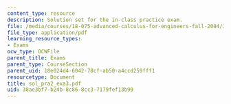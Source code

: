 ```yaml
---
content_type: resource
description: Solution set for the in-class practice exam.
file: /media/courses/18-075-advanced-calculus-for-engineers-fall-2004/38ae3bf7b24b8c868cc37179fef13b99_sol_pra2_exa3.pdf
file_type: application/pdf
learning_resource_types:
- Exams
ocw_type: OCWFile
parent_title: Exams
parent_type: CourseSection
parent_uid: 18e024d4-6042-78cf-ab50-a4ccd259fff1
resourcetype: Document
title: sol_pra2_exa3.pdf
uid: 38ae3bf7-b24b-8c86-8cc3-7179fef13b99
---
```

